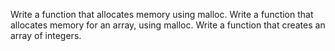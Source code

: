 Write a function that allocates memory using malloc.
Write a function that allocates memory for an array, using malloc.
Write a function that creates an array of integers.

